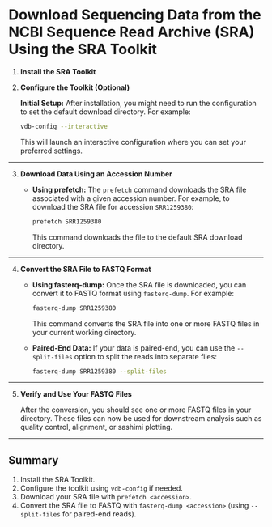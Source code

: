 # Download Sequencing Data from the NCBI Sequence Read Archive (SRA) Using the SRA Toolkit

1. **Install the SRA Toolkit**

2. **Configure the Toolkit (Optional)**

    **Initial Setup:**
    After installation, you might need to run the configuration to set the default download directory. For example:

    ```sh
    vdb-config --interactive
    ```

    This will launch an interactive configuration where you can set your preferred settings.

---

3. **Download Data Using an Accession Number**

    - **Using prefetch:**
      The `prefetch` command downloads the SRA file associated with a given accession number. For example, to download the SRA file for accession `SRR1259380`:

      ```sh
      prefetch SRR1259380
      ```

      This command downloads the file to the default SRA download directory.

---

4. **Convert the SRA File to FASTQ Format**

    - **Using fasterq-dump:**
      Once the SRA file is downloaded, you can convert it to FASTQ format using `fasterq-dump`. For example:

      ```sh
      fasterq-dump SRR1259380
      ```

      This command converts the SRA file into one or more FASTQ files in your current working directory.

    - **Paired-End Data:**
      If your data is paired-end, you can use the `--split-files` option to split the reads into separate files:

      ```sh
      fasterq-dump SRR1259380 --split-files
      ```

---

5. **Verify and Use Your FASTQ Files**

    After the conversion, you should see one or more FASTQ files in your directory. These files can now be used for downstream analysis such as quality control, alignment, or sashimi plotting.

---

## Summary

1. Install the SRA Toolkit.
2. Configure the toolkit using `vdb-config` if needed.
3. Download your SRA file with `prefetch <accession>`.
4. Convert the SRA file to FASTQ with `fasterq-dump <accession>` (using `--split-files` for paired-end reads).